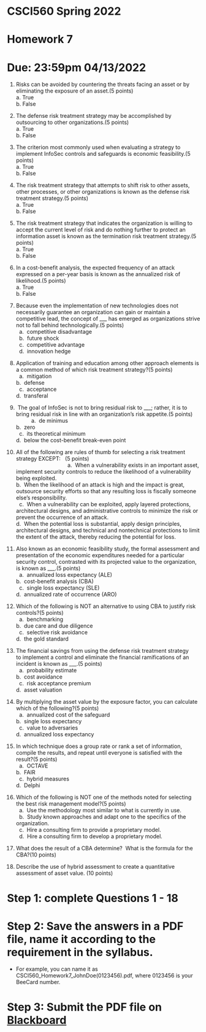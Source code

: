 # CSCI560 Spring 2022
# Homework 7
# Due: 23:59pm 04/13/2022

1.  Risks can be avoided by countering the threats facing an asset or by eliminating the exposure of an asset.(5 points)<br>
 	a. 	True<br>
 	b. 	False<br>
  
2. The defense risk treatment strategy may be accomplished by outsourcing to other organizations.(5 points)<br>
 	a. 	True<br>
 	b. 	False<br>
  
3. The criterion most commonly used when evaluating a strategy to implement InfoSec controls and safeguards is economic feasibility.(5 points)<br>
 	a. 	True<br>
 	b. 	False<br>
  
4. The risk treatment strategy that attempts to shift risk to other assets, other processes, or other organizations is known as the defense risk treatment strategy.(5 points)<br>
 	a. 	True<br>
 	b. 	False<br>
  
5. The risk treatment strategy that indicates the organization is willing to accept the current level of risk and do nothing further to protect an information asset is known as the termination risk treatment strategy.(5 points)<br>
 	a. 	True<br>
 	b. 	False<br>
  
6. In a cost-benefit analysis, the expected frequency of an attack expressed on a per-year basis is known as the annualized risk of likelihood.(5 points)<br>
 	a. 	True<br>
 	b. 	False<br>
  
7. Because even the implementation of new technologies does not necessarily guarantee an organization can gain or maintain a competitive lead, the concept of \_\_\_ has emerged as organizations strive not to fall behind technologically.(5 points)<br>
 	a. 	competitive disadvantage<br>
 	b. 	future shock<br>
 	c. 	competitive advantage<br>
 	d. 	innovation hedge<br>
  
8. Application of training and education among other approach elements is a common method of which risk treatment strategy?(5 points)<br>
 	a. 	mitigation	<br>b. 	defense<br>
 	c. 	acceptance	<br>d. 	transferal<br>
  
9.  The goal of InfoSec is not to bring residual risk to \_\_\_; rather, it is to bring residual risk in line with an organization’s risk appetite.(5 points)<br>        
 	a. 	de minimus<br>	b. 	zero<br>
 	c. 	its theoretical minimum	<br>d. 	below the cost-benefit break-even point<br>
  
10. All of the following are rules of thumb for selecting a risk treatment strategy EXCEPT:   (5 points)<br>                                
 	a. 	When a vulnerability exists in an important asset, implement security controls to reduce the likelihood of a vulnerability being exploited.	<br>
	b. 	When the likelihood of an attack is high and the impact is great, outsource security efforts so that any resulting loss is fiscally someone else’s responsibility.<br>
 	c. 	When a vulnerability can be exploited, apply layered protections, architectural designs, and administrative controls to minimize the risk or prevent the occurrence of an attack.	<br>
	d. 	When the potential loss is substantial, apply design principles, architectural designs, and technical and nontechnical protections to limit the extent of the attack, thereby reducing the potential for loss.<br>
  
11. Also known as an economic feasibility study, the formal assessment and presentation of the economic expenditures needed for a particular security control, contrasted with its projected value to the organization, is known as \_\_\_.(5 points)<br>
 	a. 	annualized loss expectancy (ALE)<br>	b. 	cost-benefit analysis (CBA) <br>
 	c. 	single loss expectancy (SLE)	<br>d. 	annualized rate of occurrence (ARO)<br>
  
12. Which of the following is NOT an alternative to using CBA to justify risk controls?(5 points)<br>
 	a. 	benchmarking	<br>b. 	due care and due diligence<br>
 	c. 	selective risk avoidance<br>	d. 	the gold standard<br>
  
13. The financial savings from using the defense risk treatment strategy to implement a control and eliminate the financial ramifications of an incident is known as \_\_\_.(5 points)<br>
 	a. 	probability estimate<br>	b. 	cost avoidance<br>
 	c. 	risk acceptance premium	<br>d. 	asset valuation<br>
  
14. By multiplying the asset value by the exposure factor, you can calculate which of the following?(5 points)<br>
 	a. 	annualized cost of the safeguard<br>	b. 	single loss expectancy<br>
 	c. 	value to adversaries<br>	d. 	annualized loss expectancy<br>

15. In which technique does a group rate or rank a set of information, compile the results, and repeat until everyone is satisfied with the result?(5 points)<br>
 	a. 	OCTAVE<br>	b. 	FAIR<br>
 	c. 	hybrid measures<br>	d. 	Delphi<br>

16. Which of the following is NOT one of the methods noted for selecting the best risk management model?(5 points)<br>
 	a. 	Use the methodology most similar to what is currently in use.<br>
 	b. 	Study known approaches and adapt one to the specifics of the organization.<br>
 	c. 	Hire a consulting firm to provide a proprietary model.<br>
 	d. 	Hire a consulting firm to develop a proprietary model.<br>
  
  
17. What does the result of a CBA determine?  What is the formula for the CBA?(10 points)<br>

18. Describe the use of hybrid assessment to create a quantitative assessment of asset value.
(10 points)<br>
  
# Step 1: complete Questions 1 - 18
# Step 2: Save the answers in a PDF file, name it according to the requirement in the syllabus. 
+ For example, you can name it as CSCI560_Homework7_JohnDoe(0123456).pdf, where 0123456 is your BeeCard number.
# Step 3: Submit the PDF file on [Blackboard](https://blackboard.sau.edu/)
